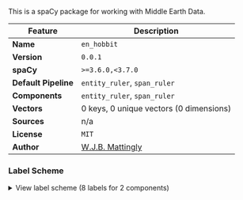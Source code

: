 This is a spaCy package for working with Middle Earth Data.

| Feature | Description |
| --- | --- |
| **Name** | `en_hobbit` |
| **Version** | `0.0.1` |
| **spaCy** | `>=3.6.0,<3.7.0` |
| **Default Pipeline** | `entity_ruler`, `span_ruler` |
| **Components** | `entity_ruler`, `span_ruler` |
| **Vectors** | 0 keys, 0 unique vectors (0 dimensions) |
| **Sources** | n/a |
| **License** | `MIT` |
| **Author** | [W.J.B. Mattingly]() |

### Label Scheme

<details>

<summary>View label scheme (8 labels for 2 components)</summary>

| Component | Labels |
| --- | --- |
| **`entity_ruler`** | `AINUR`, `DWARF`, `ELF`, `HOBBIT`, `MAN`, `REALM`, `WEAPON` |
| **`span_ruler`** | `RELATION` |

</details>
